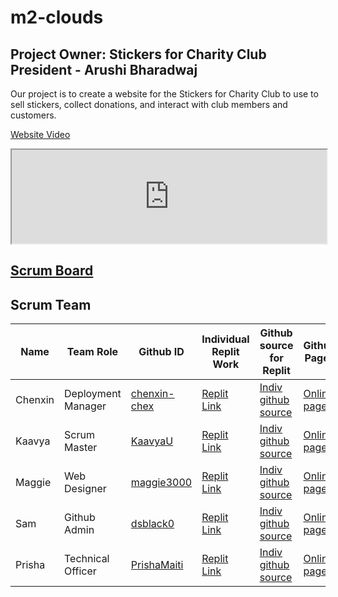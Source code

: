 # m2-clouds

## Project Owner: Stickers for Charity Club President - Arushi Bharadwaj
Our project is to create a website for the Stickers for Charity Club to use to sell stickers, collect donations, and interact with club members and customers.

[Website Video](https://drive.google.com/file/d/1ReOlRz4suE1ipVw2ZS7XV99GDc8eNP9P/view)

<iframe width="100%" height="auto" src="https://drive.google.com/file/d/1ReOlRz4suE1ipVw2ZS7XV99GDc8eNP9P/preview"></iframe>

## [Scrum Board](https://github.com/dsblack0/stickers_for_charity/projects/1)

## Scrum Team

| Name | Team Role | Github ID | Individual Replit Work | Github source for Replit | Github Pages |
| --- | ----------- | ------ | ------------------------ | ------------------------ | ------------ |
| Chenxin | Deployment Manager | [chenxin-chex](https://github.com/chenxin-chex) | [Replit Link](https://replit.com/@chenxinNi/Chenxin-Individual-Tri-3#Main.java) | [Indiv github source](https://github.com/chenxin-chex/Chenxin-Individual-Tri-3) | [Online page](https://chenxin-chex.github.io/Chenxin-Individual-Tri-3/) |
| Kaavya | Scrum Master | [KaavyaU](https://github.com/KaavyaU) | [Replit Link](https://replit.com/@KaavyaUppala/KaavyaIndividualTri3#Main.java) | [Indiv github source](https://github.com/KaavyaU/Kaavya_Individual_Tri3) | [Online page](https://kaavyau.github.io/Kaavya_Individual_Tri3/) |
| Maggie | Web Designer | [maggie3000](https://github.com/maggie3000) | [Replit Link](https://replit.com/@MaggieKillada/CSAindividualrepoTRI3?v=1) | [Indiv github source](https://github.com/maggie3000/CSAindividualrepoTRI3) | [Online page](https://maggie3000.github.io/CSAindividualrepoTRI3) |
| Sam | Github Admin | [dsblack0](https://github.com/dsblack0) | [Replit Link](https://replit.com/@dsblack0/sam-tri3-2) | [Indiv github source](https://github.com/dsblack0/sam-tri3) | [Online page](https://dsblack0.github.io/sam-tri3/) |
| Prisha | Technical Officer | [PrishaMaiti](https://github.com/PrishaMaiti) | [Replit Link](https://replit.com/@PrishaMaiti/DataStructures#Main.java) | [Indiv github source](https://github.com/PrishaMaiti/DataStructures) | [Online page](https://prishamaiti.github.io/DataStructures) |


